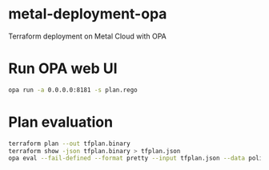 # metal-deployment-opa
Terraform deployment on Metal Cloud with OPA

# Run OPA web UI

```bash
opa run -a 0.0.0.0:8181 -s plan.rego
```


# Plan evaluation

```bash
terraform plan --out tfplan.binary
terraform show -json tfplan.binary > tfplan.json
opa eval --fail-defined --format pretty --input tfplan.json --data policy/ data.terraform.deny
```